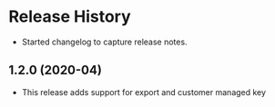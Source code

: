 # Release History

- Started changelog to capture release notes.

## 1.2.0 (2020-04)
- This release adds support for export and customer managed key
